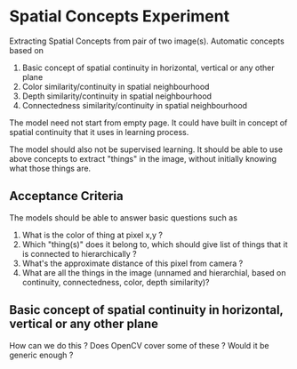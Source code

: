 # Spatial Concepts Experiment 
Extracting Spatial Concepts from pair of two image(s). Automatic concepts based on 
1. Basic concept of spatial continuity in horizontal, vertical or any other plane 
1. Color similarity/continuity in spatial neighbourhood  
1. Depth similarity/continuity in spatial neighbourhood
1. Connectedness similarity/continuity in spatial neighbourhood 

The model need not start from empty page. It could have built in concept of spatial continuity that it uses in learning process. 

The model should also not be supervised learning. It should be able to use above concepts to extract "things" in the image, without initially knowing what those things are. 

## Acceptance Criteria 

The models should be able to answer basic questions such as 
1. What is the color of thing at pixel x,y ? 
1. Which "thing(s)" does it belong to, which should give list of things that it is connected to hierarchically ? 
1. What's the approximate distance of this pixel from camera ?
1. What are all the things in the image (unnamed and hierarchial, based on continuity, connectedness, color, depth similarity)?

## Basic concept of spatial continuity in horizontal, vertical or any other plane 

How can we do this ? Does OpenCV cover some of these ? Would it be generic enough ? 